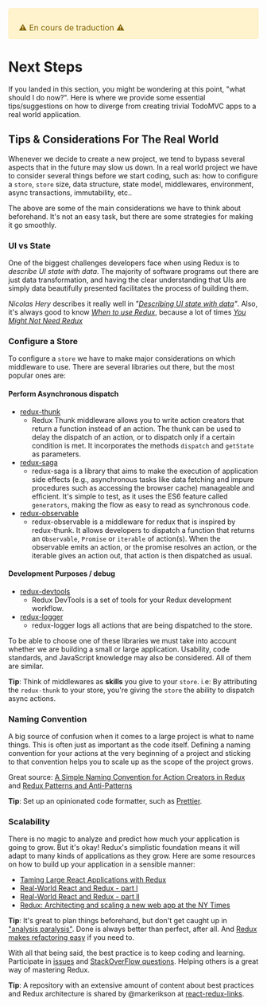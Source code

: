 <div style="color: #856404; background-color: #fff3cd; border: solid 1px #ffeeba; padding: .75rem 1.25rem; border-radius: .25rem; font-size: 16px;">
  <p style="margin-bottom: 0;">⚠️ En cours de traduction ️️⚠️</p>
</div>

# Next Steps

If you landed in this section, you might be wondering at this point, "what should I do now?". Here is where we provide some essential tips/suggestions on how to diverge from creating trivial TodoMVC apps to a real world application.

## Tips & Considerations For The Real World

Whenever we decide to create a new project, we tend to bypass several aspects that in the future may slow us down. In a real world project we have to consider several things before we start coding, such as: how to configure a `store`, `store` size, data structure, state model, middlewares, environment, async transactions, immutability, etc..

The above are some of the main considerations we have to think about beforehand. It's not an easy task, but there are some strategies for making it go smoothly.

### UI vs State

One of the biggest challenges developers face when using Redux is to _describe UI state with data_. The majority of software programs out there are just data transformation, and having the clear understanding that UIs are simply data beautifully presented facilitates the process of building them.

_Nicolas Hery_ describes it really well in _"[Describing UI state with data](http://nicolashery.com/describing-ui-state-with-data/)"_. Also, it's always good to know _[When to use Redux](https://medium.com/@fastphrase/when-to-use-redux-f0aa70b5b1e2)_, because a lot of times _[You Might Not Need Redux](https://medium.com/@dan_abramov/you-might-not-need-redux-be46360cf367)_

### Configure a Store

To configure a `store` we have to make major considerations on which middleware to use. There are several libraries out there, but the most popular ones are:

#### Perform Asynchronous dispatch

* [redux-thunk](https://github.com/gaearon/redux-thunk)
  * Redux Thunk middleware allows you to write action creators that return a function instead of an action. The thunk can be used to delay the dispatch of an action, or to dispatch only if a certain condition is met. It incorporates the methods `dispatch` and `getState` as parameters.
* [redux-saga](https://github.com/redux-saga/redux-saga)
  * redux-saga is a library that aims to make the execution of application side effects (e.g., asynchronous tasks like data fetching and impure procedures such as accessing the browser cache) manageable and efficient. It's simple to test, as it uses the ES6 feature called `generators`, making the flow as easy to read as synchronous code.
* [redux-observable](https://github.com/redux-observable/redux-observable)
  * redux-observable is a middleware for redux that is inspired by redux-thunk. It allows developers to dispatch a function that returns an `Observable`, `Promise` or `iterable` of action(s). When the observable emits an action, or the promise resolves an action, or the iterable gives an action out, that action is then dispatched as usual.

#### Development Purposes / debug

* [redux-devtools](https://github.com/reduxjs/redux-devtools)
  * Redux DevTools is a set of tools for your Redux development workflow.
* [redux-logger](https://github.com/evgenyrodionov/redux-logger)
  * redux-logger logs all actions that are being dispatched to the store.

To be able to choose one of these libraries we must take into account whether we are building a small or large application. Usability, code standards, and JavaScript knowledge may also be considered. All of them are similar.

**Tip**: Think of middlewares as **skills** you give to your `store`. i.e: By attributing the `redux-thunk` to your store, you're giving the `store` the ability to dispatch async actions.

### Naming Convention

A big source of confusion when it comes to a large project is what to name things. This is often just as important as the code itself. Defining a naming convention for your actions at the very beginning of a project and sticking to that convention helps you to scale up as the scope of the project grows.

Great source:
[A Simple Naming Convention for Action Creators in Redux](https://decembersoft.com/posts/a-simple-naming-convention-for-action-creators-in-redux-js/)
and
[Redux Patterns and Anti-Patterns](https://tech.affirm.com/redux-patterns-and-anti-patterns-7d80ef3d53bc)

**Tip**: Set up an opinionated code formatter, such as [Prettier](https://github.com/prettier/prettier).

### Scalability

There is no magic to analyze and predict how much your application is going to grow. But it's okay! Redux's simplistic foundation means it will adapt to many kinds of applications as they grow. Here are some resources on how to build up your application in a sensible manner:

* [Taming Large React Applications with Redux](http://slides.com/joelkanzelmeyer/taming-large-redux-apps#/)
* [Real-World React and Redux - part l](https://dzone.com/articles/real-world-reactjs-and-redux-part-1)
* [Real-World React and Redux - part ll](https://dzone.com/articles/real-world-reactjs-and-redux-part-2)
* [Redux: Architecting and scaling a new web app at the NY Times](https://www.youtube.com/watch?v=lI3IcjFg9Wk)

**Tip**: It's great to plan things beforehand, but don't get caught up in ["analysis paralysis"](https://en.wikipedia.org/wiki/Analysis_paralysis). Done is always better than perfect, after all. And [Redux makes refactoring easy](https://blog.boldlisting.com/so-youve-screwed-up-your-redux-store-or-why-redux-makes-refactoring-easy-400e19606c71) if you need to.

With all that being said, the best practice is to keep coding and learning. Participate in [issues](https://github.com/reduxjs/redux/issues) and [StackOverFlow questions](https://stackoverflow.com/questions/tagged/redux). Helping others is a great way of mastering Redux.

**Tip**: A repository with an extensive amount of content about best practices and Redux architecture is shared by @markerikson at [react-redux-links](https://github.com/markerikson/react-redux-links).
